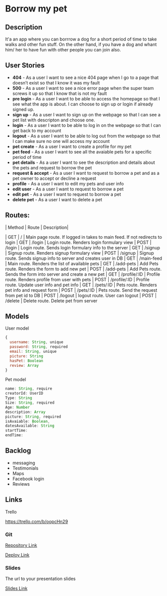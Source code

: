# Borrow my pet

## Description

It'a an app where you can borrrow a dog for a short period of time to take walks and other fun stuff. On the other hand, if you have a dog and whant him/ her to have fun with other people you can join also.

## User Stories

- **404** - As a user I want to see a nice 404 page when I go to a page that doesn’t exist so that I know it was my fault
- **500** - As a user I want to see a nice error page when the super team screws it up so that I know that is not my fault
- **pre login** - As a user I want to be able to access the homepage so that I see what the app is about. I can choose to sign up or login if already signed up.
- **sign up** - As a user I want to sign up on the webpage so that I can see a pet list with descripton and choose one.
- **login** - As a user I want to be able to log in on the webpage so that I can get back to my account
- **logout** - As a user I want to be able to log out from the webpage so that I can make sure no one will access my account
- **pet create** - As a user I want to create a profile for my pet
- **pet feed** - As a user I want to see all the avaiable pets for a specific period of time
- **pet details** - As a user I want to see the description and details about the pets and request to borrow the pet
- **request & accept** - As a user I want to request to borrow a pet and as a pet owner to accept or decline a request
- **profile** - As a user I want to edit my pets and user info
- **edit user** - As a user I want to request to borrow a pet
- **edit pet** - As a user I want to request to borrow a pet
- **delete pet** - As a user I want to delete a pet

## Routes:

| Method | Route | Description|

| GET  | /     | Main page route. If logged in takes to main feed. If not redirects to login
| GET  | /login | Login route. Renders login formulary view
| POST | /login | Login route. Sends login formulary info to the server
| GET | /signup | Signup route. Renders signup formulary view
| POST | /signup | Signup route. Sends signup info to server and creates user in DB
| GET | /main-feed | Main route. Renders the list of available  pets
| GET | /add-pets | Add Pets route. Renders the form to add new pet
| POST | /add-pets | Add Pets route. Sends the form into server and create a new pet
| GET | /profile/:ID | Profile route. Renders profile from user with pets
| POST | /profile/:ID | Profile route. Update user info and pet info
| GET | /pets/:ID | Pets route. Renders pet info and request  form
| POST | /pets/:ID | Pets route. Send the request from pet id to DB
| POST | /logout | logout route. User can logout
| POST | /delete | Delete route. Delete pet from server





## Models

User model

```javascript
{
  username: String, unique
  password: String, required
  email: String, unique
  picture: String
  hasPet: Boolean
  review: Array
}

```

Pet model

```javascript
name: String, require
creatorId: UserID
Type: String
Size: String, required
Age: Number
description: Array
picture: String, required
isAvaiable: Boolean,
datesAvailable: String
startTime:
endTime:
```




## Backlog

- messaging
- Testimonials
- Maps
- Facebook login
- Reviews

## Links

Trello

https://trello.com/b/oopcHn29

### Git



[Repository Link](http://github.com)

[Deploy Link](http://heroku.com)

### Slides

The url to your presentation slides

[Slides Link](http://slides.com)
